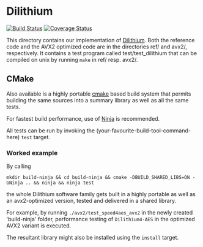 # Dilithium

[![Build Status](https://travis-ci.org/pq-crystals/dilithium.svg?branch=master)](https://travis-ci.org/pq-crystals/dilithium) [![Coverage Status](https://coveralls.io/repos/github/pq-crystals/dilithium/badge.svg?branch=master)](https://coveralls.io/github/pq-crystals/dilithium?branch=master)

This directory contains our implementation of [Dilithium](https://eprint.iacr.org/2017/633). Both the reference code and the AVX2 optimized code are in the directories ref/ and avx2/, respectively. It contains a test program called test/test_dilithium that can be compiled on unix by running `make` in ref/ resp. avx2/.

## CMake

Also available is a highly portable [cmake](https://cmake.org) based build system that permits building the same sources into a summary library as well as all the same tests.

For fastest build performance, use of [Ninja](https://ninja-build.org) is recommended.

All tests can be run by invoking the (your-favourite-build-tool-command-here) `test` target.

### Worked example

By calling 
```
mkdir build-ninja && cd build-ninja && cmake -DBUILD_SHARED_LIBS=ON -GNinja .. && ninja && ninja test
```

the whole Dilithium software family gets built in a highly portable as well as an avx2-optimized version, tested and delivered in a shared library.

For example, by running `./avx2/test_speed4aes_avx2` in the newly created 'build-ninja' folder, performance testing of `Dilithium4-AES` in the optimized AVX2 variant is executed.

The resultant library might also be installed using the `install` target.
